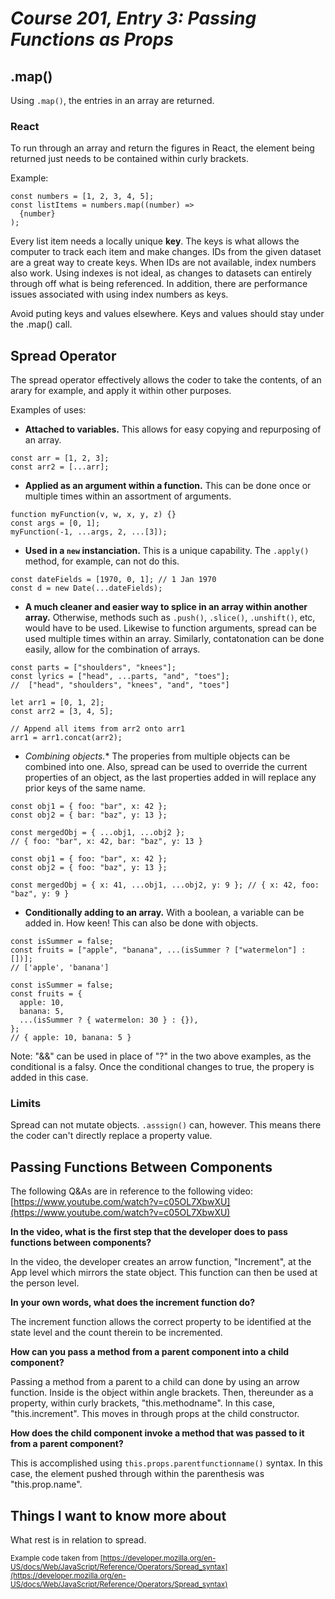 # *Course 201, Entry 3: Passing Functions as Props*

## .map()

Using `.map()`, the entries in an array are returned.

### React

To run through an array and return the figures in React, the element being returned just needs to be contained within curly brackets.

Example:

```
const numbers = [1, 2, 3, 4, 5];
const listItems = numbers.map((number) =>
  {number}
);
```

Every list item needs a locally unique **key**. The keys is what allows the computer to track each item and make changes. IDs from the given dataset are a great way to create keys. When IDs are not available, index numbers also work. Using indexes is not ideal, as changes to datasets can entirely through off what is being referenced. In addition, there are performance issues associated with using index numbers as keys.

Avoid puting keys and values elsewhere. Keys and values should stay under the .map() call.

## Spread Operator

The spread operator effectively allows the coder to take the contents, of an arary for example, and apply it within other purposes.

Examples of uses:

+ **Attached to variables.** This allows for easy copying and repurposing of an array.

```
const arr = [1, 2, 3];
const arr2 = [...arr];
```

+ **Applied as an argument within a function.** This can be done once or multiple times within an assortment of arguments.

```
function myFunction(v, w, x, y, z) {}
const args = [0, 1];
myFunction(-1, ...args, 2, ...[3]);
```

+ **Used in a `new` instanciation.** This is a unique capability. The `.apply()` method, for example, can not do this.

```
const dateFields = [1970, 0, 1]; // 1 Jan 1970
const d = new Date(...dateFields);
```

+ **A much cleaner and easier way to splice in an array within another array.** Otherwise, methods such as `.push()`, `.slice()`, `.unshift()`, etc, would have to be used. Likewise to function arguments, spread can be used multiple times within an array. Similarly, contatonation can be done easily, allow for the combination of arrays.

```
const parts = ["shoulders", "knees"];
const lyrics = ["head", ...parts, "and", "toes"];
//  ["head", "shoulders", "knees", "and", "toes"]
```

```
let arr1 = [0, 1, 2];
const arr2 = [3, 4, 5];

// Append all items from arr2 onto arr1
arr1 = arr1.concat(arr2);
```

+ **Combining objects*.** The properies from multiple objects can be combined into one. Also, spread can be used to override the current properties of an object, as the last properties added in will replace any prior keys of the same name.

```
const obj1 = { foo: "bar", x: 42 };
const obj2 = { bar: "baz", y: 13 };

const mergedObj = { ...obj1, ...obj2 };
// { foo: "bar", x: 42, bar: "baz", y: 13 }
```

```
const obj1 = { foo: "bar", x: 42 };
const obj2 = { foo: "baz", y: 13 };

const mergedObj = { x: 41, ...obj1, ...obj2, y: 9 }; // { x: 42, foo: "baz", y: 9 }
```

+ **Conditionally adding to an array.** With a boolean, a variable can be added in. How keen! This can also be done with objects.

```
const isSummer = false;
const fruits = ["apple", "banana", ...(isSummer ? ["watermelon"] : [])];
// ['apple', 'banana']
```

```
const isSummer = false;
const fruits = {
  apple: 10,
  banana: 5,
  ...(isSummer ? { watermelon: 30 } : {}),
};
// { apple: 10, banana: 5 }
```

Note: "&&" can be used in place of "?" in the two above examples, as the conditional is a falsy. Once the conditional changes to true, the propery is added in this case.

### Limits

Spread can not mutate objects. `.asssign()` can, however. This means there the coder can't directly replace a property value.

## Passing Functions Between Components

The following Q&As are in reference to the following video: [https://www.youtube.com/watch?v=c05OL7XbwXU](https://www.youtube.com/watch?v=c05OL7XbwXU)

**In the video, what is the first step that the developer does to pass functions between components?**

In the video, the developer creates an arrow function, "Increment", at the App level which mirrors the state object. This function can then be used at the person level.

**In your own words, what does the increment function do?**

The increment function allows the correct property to be identified at the state level and the count therein to be incremented.

**How can you pass a method from a parent component into a child component?**

Passing a method from a parent to a child can done by using an arrow function. Inside is the object within angle brackets. Then, thereunder as a property, within curly brackets, "this.methodname". In this case, "this.increment". This moves in through props at the child constructor.

**How does the child component invoke a method that was passed to it from a parent component?**

This is accomplished using `this.props.parentfunctionname()` syntax. In this case, the element pushed through within the parenthesis was "this.prop.name".

## Things I want to know more about

What rest is in relation to spread.


<sub>Example code taken from [https://developer.mozilla.org/en-US/docs/Web/JavaScript/Reference/Operators/Spread_syntax](https://developer.mozilla.org/en-US/docs/Web/JavaScript/Reference/Operators/Spread_syntax)</sub>

